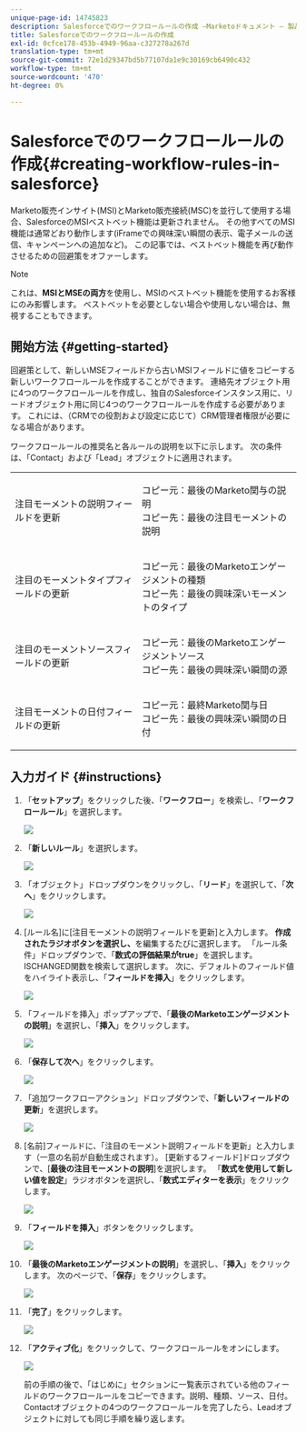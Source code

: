 ```yaml
---
unique-page-id: 14745823
description: Salesforceでのワークフロールールの作成 —Marketoドキュメント — 製品ドキュメント
title: Salesforceでのワークフロールールの作成
exl-id: 0cfce178-453b-4949-96aa-c327278a267d
translation-type: tm+mt
source-git-commit: 72e1d29347bd5b77107da1e9c30169cb6490c432
workflow-type: tm+mt
source-wordcount: '470'
ht-degree: 0%

---
```


# Salesforceでのワークフロールールの作成{#creating-workflow-rules-in-salesforce}

Marketo販売インサイト(MSI)とMarketo販売接続(MSC)を並行して使用する場合、SalesforceのMSIベストベット機能は更新されません。 その他すべてのMSI機能は通常どおり動作します(iFrameでの興味深い瞬間の表示、電子メールの送信、キャンペーンへの追加など)。 この記事では、ベストベット機能を再び動作させるための回避策をオファーします。

>[!NOTE]
>
>これは、**MSIとMSEの両方**&#x200B;を使用し、MSIのベストベット機能を使用するお客様にのみ影響します。 ベストベットを必要としない場合や使用しない場合は、無視することもできます。

## 開始方法 {#getting-started}

回避策として、新しいMSEフィールドから古いMSIフィールドに値をコピーする新しいワークフロールールを作成することができます。 連絡先オブジェクト用に4つのワークフロールールを作成し、独自のSalesforceインスタンス用に、リードオブジェクト用に同じ4つのワークフロールールを作成する必要があります。 これには、（CRMでの役割および設定に応じて）CRM管理者権限が必要になる場合があります。

ワークフロールールの推奨名と各ルールの説明を以下に示します。 次の条件は、「Contact」および「Lead」オブジェクトに適用されます。

<table> 
 <colgroup> 
  <col> 
  <col> 
 </colgroup> 
 <tbody> 
  <tr> 
   <td>注目モーメントの説明フィールドを更新</td> 
   <td><p>コピー元：最後のMarketo関与の説明<br>コピー先：最後の注目モーメントの説明</p></td> 
  </tr> 
  <tr> 
   <td>注目のモーメントタイプフィールドの更新</td> 
   <td><p>コピー元：最後のMarketoエンゲージメントの種類<br>コピー先：最後の興味深いモーメントのタイプ</p></td> 
  </tr> 
  <tr> 
   <td>注目のモーメントソースフィールドの更新</td> 
   <td><p>コピー元：最後のMarketoエンゲージメントソース<br>コピー先：最後の興味深い瞬間の源</p></td> 
  </tr> 
  <tr> 
   <td>注目モーメントの日付フィールドの更新</td> 
   <td><p>コピー元：最終Marketo関与日<br>コピー先：最後の興味深い瞬間の日付</p></td> 
  </tr> 
 </tbody> 
</table>

## 入力ガイド {#instructions}

1. 「**セットアップ**」をクリックした後、「**ワークフロー**」を検索し、「**ワークフロールール**」を選択します。

   ![](assets/one-1.png)

1. 「**新しいルール**」を選択します。

   ![](assets/two-1.png)

1. 「オブジェクト」ドロップダウンをクリックし、「**リード**」を選択して、「**次へ**」をクリックします。

   ![](assets/three-1.png)

1. [ルール名]に[注目モーメントの説明フィールドを更新]と入力します。 **作成されたラジオボタンを選択し、**&#x200B;を編集するたびに選択します。 「ルール条件」ドロップダウンで、「**数式の評価結果がtrue**」を選択します。 ISCHANGED関数を検索して選択します。 次に、デフォルトのフィールド値をハイライト表示し、「**フィールドを挿入**」をクリックします。

   ![](assets/four-1.png)

1. 「フィールドを挿入」ポップアップで、「**最後のMarketoエンゲージメントの説明**」を選択し、「**挿入**」をクリックします。

   ![](assets/five-1.png)

1. 「**保存して次へ**」をクリックします。

   ![](assets/6.png)

1. 「追加ワークフローアクション」ドロップダウンで、「**新しいフィールドの更新**」を選択します。

   ![](assets/seven.png)

1. [名前]フィールドに、「注目のモーメント説明フィールドを更新」と入力します（一意の名前が自動生成されます）。 [更新するフィールド]ドロップダウンで、[**最後の注目モーメントの説明**]を選択します。 「**数式を使用して新しい値を設定**」ラジオボタンを選択し、「**数式エディターを表示**」をクリックします。

   ![](assets/eight.png)

1. 「**フィールドを挿入**」ボタンをクリックします。

   ![](assets/9a.png)

1. 「**最後のMarketoエンゲージメントの説明**」を選択し、「**挿入**」をクリックします。 次のページで、「**保存**」をクリックします。

   ![](assets/nine.png)

1. 「**完了**」をクリックします。

   ![](assets/twelve.png)

1. 「**アクティブ化**」をクリックして、ワークフロールールをオンにします。

   ![](assets/thirteen.png)

   前の手順の後で、「はじめに」セクションに一覧表示されている他のフィールドのワークフロールールをコピーできます。説明、種類、ソース、日付。 Contactオブジェクトの4つのワークフロールールを完了したら、Leadオブジェクトに対しても同じ手順を繰り返します。
